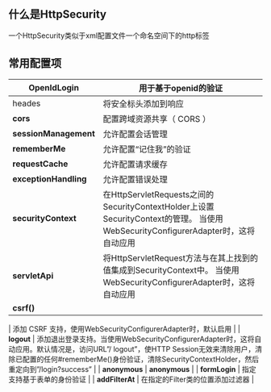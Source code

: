 ## 什么是HttpSecurity
一个HttpSecurity类似于xml配置文件一个命名空间下的http标签

## 常用配置项
| OpenIdLogin | 用于基于openid的验证 |
| --- | --- |
| heades | 将安全标头添加到响应 |
| **cors** | 配置跨域资源共享（ CORS ） |
| **sessionManagement** | 允许配置会话管理 |
| **rememberMe** | 允许配置“记住我”的验证 |
| **requestCache** | 允许配置请求缓存 |
| **exceptionHandling** | 允许配置错误处理 |
| **securityContext** | 在HttpServletRequests之间的SecurityContextHolder上设置SecurityContext的管理。 当使用WebSecurityConfigurerAdapter时，这将自动应用 |
| **servletApi** | 将HttpServletRequest方法与在其上找到的值集成到SecurityContext中。 当使用WebSecurityConfigurerAdapter时，这将自动应用 |
| **csrf()**

  | 添加 CSRF 支持，使用WebSecurityConfigurerAdapter时，默认启用 |
| **logout** | 添加退出登录支持。当使用WebSecurityConfigurerAdapter时，这将自动应用。默认情况是，访问URL”/ logout”，使HTTP Session无效来清除用户，清除已配置的任何#rememberMe()身份验证，清除SecurityContextHolder，然后重定向到”/login?success” |
| **anonymous** | **anonymous** |
| **formLogin** | 指定支持基于表单的身份验证 |
| **addFilterAt** | 在指定的Filter类的位置添加过滤器 |

